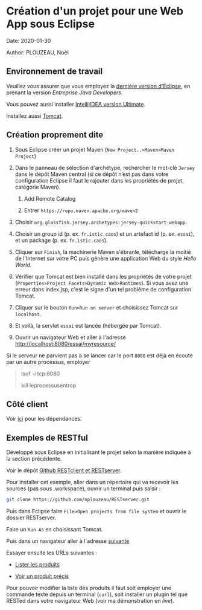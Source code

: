 # Création d'un projet pour une Web App sous Eclipse

Date: 2020-01-30

Author: PLOUZEAU, Noël

## Environnement de travail

Veuillez vous assurer que vous employez la [dernière version d'Eclipse](https://www.eclipse.org/downloads/), en prenant la version _Entreprise Java Developers_.

Vous pouvez aussi installer [IntellijIDEA version Ultimate](https://www.jetbrains.com/idea/download/).

Installez aussi [Tomcat](https://tomcat.apache.org).

## Création proprement dite

1. Sous Eclipse créer un projet Maven (`New Project..>Maven>Maven Project`)

1. Dans le panneau de sélection d'archétype, rechercher le mot-clé `Jersey`  dans le dépôt Maven central (si ce dépôt n’est pas dans votre configuration Eclipse il faut le rajouter dans les propriétés de projet, catégorie Maven).

    1. Add Remote Catalog

    2. Entrer `https://repo.maven.apache.org/maven2`

1. Choisir `org.glassfish.jersey.archetypes:jersey-quickstart-webapp`.

1. Choisir un group id (p. ex. `fr.istic.caos`) et un artefact id (p. ex. `essai`), et un package (p. ex. `fr.istic.caos`).

1. Cliquer sur `Finish`, la machinerie Maven s'ébranle, télécharge la moitié
de l'Internet sur votre PC puis génère une application Web du style _Hello World_.

1. Vérifier que Tomcat est bien installé dans les propriétés de votre projet (`Properties>Project Facets>Dynamic Web>Runtimes`). Si vous avez une erreur dans index.jsp, c'est le signe d'un tel problème de configuration Tomcat.

1. Cliquer sur le bouton `Run>Run on server` et choisissez Tomcat sur `localhost`.

1. Et voilà, la servlet `essai` est lancée (hébergée par Tomcat).

1. Ouvrir un navigateur Web et aller à l'adresse <http://localhost:8080/essai/myresource/>

Si le serveur ne parvient pas à se lancer car le port `8080` est déjà en écoute par un autre processus, employer

> lsof -i tcp:8080
>
> kill leprocessusentrop

## Côté client

Voir [ici](https://jersey.github.io/documentation/latest/modules-and-dependencies.html) pour les dépendances.

## Exemples de RESTful

Développé sous Eclipse en initialisant le projet selon la manière indiquée à la section précédente.

Voir le dépôt [Github RESTclient et RESTserver](https://github.com/nplouzeau/RESTserver).

Pour installer cet exemple, aller dans un répertoire qui va recevoir les sources (pas sous .workspace), ouvrir un terminal puis saisir :

```bash
git clone https://github.com/nplouzeau/RESTserver.git
```

Puis dans Eclipse faire `File>Open projects from file system` et ouvrir le dossier RESTserver.

Faire un `Run As` en choisissant Tomcat.

Puis dans un navigateur aller à l´adresse [suivante](http://localhost:8080/testServer1/webresources/myresource).

Essayer ensuite les URLs suivantes :

* [Lister les produits](http://localhost:8080/testServer1/webresources/produits)

* [Voir un produit précis](http://localhost:8080/testServer1/webresources/produits/7640fcc8)

Pour pouvoir modifier la liste des produits il faut soit employer une commande texte depuis un terminal (`curl`), soit installer un plugin tel que RESTed dans votre navigateur Web (voir ma démonstration en _live_).
